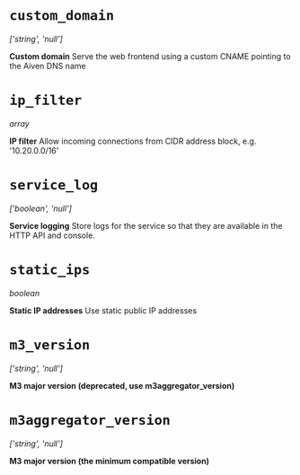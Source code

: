 # `custom_domain`

*\[\'string\', \'null\'\]*

**Custom domain** Serve the web frontend using a custom CNAME pointing
to the Aiven DNS name

# `ip_filter`

*array*

**IP filter** Allow incoming connections from CIDR address block, e.g.
\'10.20.0.0/16\'

# `service_log`

*\[\'boolean\', \'null\'\]*

**Service logging** Store logs for the service so that they are
available in the HTTP API and console.

# `static_ips`

*boolean*

**Static IP addresses** Use static public IP addresses

# `m3_version`

*\[\'string\', \'null\'\]*

**M3 major version (deprecated, use m3aggregator_version)**

# `m3aggregator_version`

*\[\'string\', \'null\'\]*

**M3 major version (the minimum compatible version)**
